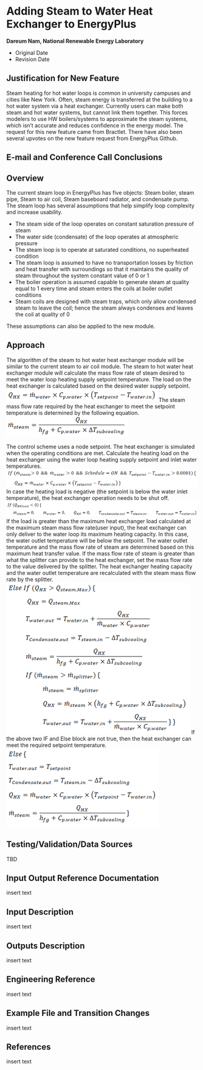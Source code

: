 Adding Steam to Water Heat Exchanger to EnergyPlus
================

**Dareum Nam, National Renewable Energy Laboratory**

 - Original Date
 - Revision Date
 

## Justification for New Feature ##

Steam heating for hot water loops is common in university campuses and cities like New York. Often, steam energy is transferred at the building to a hot water system via a heat exchanger. Currently users can make both steam and hot water systems, but cannot link them together. This forces modelers to use HW boilers/systems to approximate the steam systems, which isn’t accurate and reduces confidence in the energy model.
The request for this new feature came from Bractlet. There have also been several upvotes on the new feature request from EnergyPlus Github.



## E-mail and  Conference Call Conclusions ##


## Overview ##

The current steam loop in EnergyPlus has five objects: Steam boiler, steam pipe, Steam to air coil, Steam baseboard radiator, and condensate pump. The steam loop has several assumptions that help simplify loop complexity and increase usability.
- The steam side of the loop operates on constant saturation pressure of steam
- The water side (condensate) of the loop operates at atmospheric pressure
- The steam loop is to operate at saturated conditions, no superheated condition
- The steam loop is assumed to have no transportation losses by friction and heat transfer with surroundings so that it maintains the quality of steam throughout the system constant value of 0 or 1
- The boiler operation is assumed capable to generate steam at quality equal to 1 every time and steam enters the coils at boiler outlet conditions
- Steam coils are designed with steam traps, which only allow condensed steam to leave the coil; hence the steam always condenses and leaves the coil at quality of 0

These assumptions can also be applied to the new module. 

## Approach ##

The algorithm of the steam to hot water heat exchanger module will be similar to the current steam to air coil module. The steam to hot water heat exchanger module will calculate the mass flow rate of steam desired to meet the water loop heating supply setpoint temperature. 
The load on the heat exchanger is calculated based on the desired water supply setpoint.
![eq1](https://github.com/dareumnam/EnergyPlus/blob/SteamOverhaul/design/FY2021/eq1.PNG)
The steam mass flow rate required by the heat exchanger to meet the setpoint temperature is determined by the following equation.
![eq2](https://github.com/dareumnam/EnergyPlus/blob/SteamOverhaul/design/FY2021/eq2.PNG)

The control scheme uses a node setpoint.
The heat exchanger is simulated when the operating conditions are met. Calculate the heating load on the heat exchanger using the water loop heating supply setpoint and inlet water temperatures.
![eq3](https://github.com/dareumnam/EnergyPlus/blob/SteamOverhaul/design/FY2021/eq3.PNG)
In case the heating load is negative (the setpoint is below the water inlet temperature), the heat exchanger operation needs to be shut off.
![eq4](https://github.com/dareumnam/EnergyPlus/blob/SteamOverhaul/design/FY2021/eq4.PNG)
If the load is greater than the maximum heat exchanger load calculated at the maximum steam mass flow rate(user input), the heat exchanger can only deliver to the water loop its maximum heating capacity. In this case, the water outlet temperature will be below the setpoint. The water outlet temperature and the mass flow rate of steam are determined based on this maximum heat transfer value. If the mass flow rate of steam is greater than what the splitter can provide to the heat exchanger, set the mass flow rate to the value delivered by the splitter. The heat exchanger heating capacity and the water outlet temperature are recalculated with the steam mass flow rate by the splitter.
![eq5](https://github.com/dareumnam/EnergyPlus/blob/SteamOverhaul/design/FY2021/eq5.PNG)
If the above two IF and Else block are not true, then the heat exchanger can meet the required setpoint temperature.
![eq6](https://github.com/dareumnam/EnergyPlus/blob/SteamOverhaul/design/FY2021/eq6.PNG)

## Testing/Validation/Data Sources ##

TBD

## Input Output Reference Documentation ##

insert text

## Input Description ##

insert text

## Outputs Description ##

insert text

## Engineering Reference ##

insert text

## Example File and Transition Changes ##

insert text

## References ##

insert text



